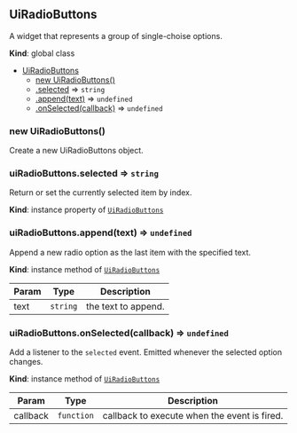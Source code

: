 <a name="UiRadioButtons"></a>

## UiRadioButtons
A widget that represents a group of single-choise options.

**Kind**: global class  

* [UiRadioButtons](#UiRadioButtons)
    * [new UiRadioButtons()](#new_UiRadioButtons_new)
    * [.selected](#UiRadioButtons+selected) ⇒ <code>string</code>
    * [.append(text)](#UiRadioButtons+append) ⇒ <code>undefined</code>
    * [.onSelected(callback)](#UiRadioButtons+onSelected) ⇒ <code>undefined</code>

<a name="new_UiRadioButtons_new"></a>

### new UiRadioButtons()
Create a new UiRadioButtons object.

<a name="UiRadioButtons+selected"></a>

### uiRadioButtons.selected ⇒ <code>string</code>
Return or set the currently selected item by index.

**Kind**: instance property of [<code>UiRadioButtons</code>](#UiRadioButtons)  
<a name="UiRadioButtons+append"></a>

### uiRadioButtons.append(text) ⇒ <code>undefined</code>
Append a new radio option as the last item with the specified text.

**Kind**: instance method of [<code>UiRadioButtons</code>](#UiRadioButtons)  

| Param | Type | Description |
| --- | --- | --- |
| text | <code>string</code> | the text to append. |

<a name="UiRadioButtons+onSelected"></a>

### uiRadioButtons.onSelected(callback) ⇒ <code>undefined</code>
Add a listener to the `selected` event. Emitted whenever the selected
option changes.

**Kind**: instance method of [<code>UiRadioButtons</code>](#UiRadioButtons)  

| Param | Type | Description |
| --- | --- | --- |
| callback | <code>function</code> | callback to execute when the event is fired. |

